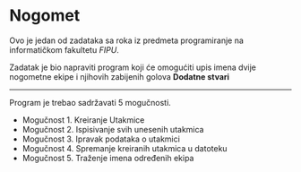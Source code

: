 # Nogomet
Ovo je jedan od zadataka sa roka iz predmeta programiranje na informatičkom fakultetu _FIPU_.

Zadatak je bio napraviti program koji će omogućiti upis imena dvije nogometne ekipe i njihovih zabijenih golova
**Dodatne stvari**
<hr>
Program je trebao sadržavati 5 mogučnosti.

- Mogučnost 1. Kreiranje Utakmice
- Mogučnost 2. Ispisivanje svih unesenih utakmica
- Mogučnost 3. Ipravak podataka o utakmici
- Mogučnost 4. Spremanje kreiranih utakmica u datoteku
- Mogučnost 5. Traženje imena određenih ekipa
